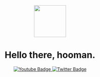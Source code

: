 <div id="header" align="center">
  <img src="https://cdn.discordapp.com/avatars/895722260726440007/20c9e367d57c7973a7464b3ca4571df6?size=1024" width="100"/>
</div>

<div id="badges" align="center">
  <h1>Hello there, hooman.</h1>
  <a href="https://youtube.com/@jayzrc">
    <img src="https://img.shields.io/badge/YouTube-red?style=for-the-badge&logo=youtube&logoColor=white" alt="Youtube Badge"/>
  </a>
  <a href="https://x.com/@jayzrc">
    <img src="https://img.shields.io/badge/Twitter-blue?style=for-the-badge&logo=twitter&logoColor=white" alt="Twitter Badge"/>
  </a>
</div>
